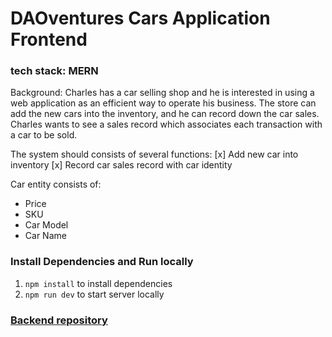 # DAOventures Cars Application Frontend

### tech stack: MERN

Background:
Charles has a car selling shop and he is interested in using a web application as an efficient way to operate his business. The store can add the new cars into the inventory, and he can record down the car sales. Charles wants to see a sales record which associates each transaction with a car to be sold.

The system should consists of several functions:
[x] Add new car into inventory
[x] Record car sales record with car identity

Car entity consists of:
- Price
- SKU
- Car Model
- Car Name

### Install Dependencies and Run locally

1. `npm install` to install dependencies
2. `npm run dev` to start server locally

### [Backend repository](https://github.com/ass77/DAOventure-backend)